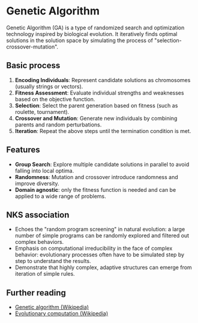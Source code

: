 # Genetic Algorithm

Genetic Algorithm (GA) is a type of randomized search and optimization technology inspired by biological evolution. It iteratively finds optimal solutions in the solution space by simulating the process of "selection-crossover-mutation".

## Basic process
1. **Encoding Individuals**: Represent candidate solutions as chromosomes (usually strings or vectors).
2. **Fitness Assessment**: Evaluate individual strengths and weaknesses based on the objective function.
3. **Selection**: Select the parent generation based on fitness (such as roulette, tournament).
4. **Crossover and Mutation**: Generate new individuals by combining parents and random perturbations.
5. **Iteration**: Repeat the above steps until the termination condition is met.

## Features
- **Group Search**: Explore multiple candidate solutions in parallel to avoid falling into local optima.
- **Randomness**: Mutation and crossover introduce randomness and improve diversity.
- **Domain agnostic**: only the fitness function is needed and can be applied to a wide range of problems.

## NKS association
- Echoes the "random program screening" in natural evolution: a large number of simple programs can be randomly explored and filtered out complex behaviors.
- Emphasis on computational irreducibility in the face of complex behavior: evolutionary processes often have to be simulated step by step to understand the results.
- Demonstrate that highly complex, adaptive structures can emerge from iteration of simple rules.

## Further reading
- [Genetic algorithm (Wikipedia)](https://en.wikipedia.org/wiki/Genetic_algorithm)
- [Evolutionary computation (Wikipedia)](https://en.wikipedia.org/wiki/Evolutionary_computation)